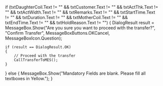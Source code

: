 if (txtDaughterCoil.Text != "" && txtCustomer.Text != "" && txtActThk.Text != "" &&
    txtActWidth.Text != "" && txtRemarks.Text != "" && txtStartTime.Text != "" &&
    txtDuration.Text != "" && txtMotherCoil.Text != "" && txtEndTime.Text != "" &&
    txtHoldReason.Text != "")
{
    DialogResult result = MessageBox.Show("Are you sure you want to proceed with the transfer?", 
                                          "Confirm Transfer", 
                                          MessageBoxButtons.OKCancel, 
                                          MessageBoxIcon.Question);

    if (result == DialogResult.OK)
    {
        // Proceed with the transfer
        CallTransferToMES();
    }
}
else
{
    MessageBox.Show("Mandatory Fields are blank. Please fill all textboxes in Yellow.");
}